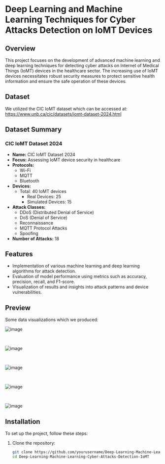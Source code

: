 # Deep Learning and Machine Learning Techniques for Cyber Attacks Detection on IoMT Devices

## Overview

This project focuses on the development of advanced machine learning and deep learning techniques for detecting cyber attacks on Internet of Medical Things (IoMT) devices in the healthcare sector. The increasing use of IoMT devices necessitates robust security measures to protect sensitive health information and ensure the safe operation of these devices.

## Dataset
We utilized the CIC IoMT dataset which can be accessed at:
https://www.unb.ca/cic/datasets/iomt-dataset-2024.html

## Dataset Summary

### CIC IoMT Dataset 2024
- **Name:** CIC IoMT Dataset 2024
- **Focus:** Assessing IoMT device security in healthcare
- **Protocols:**
  - Wi-Fi
  - MQTT
  - Bluetooth
- **Devices:** 
  - Total: 40 IoMT devices
    - Real Devices: 25
    - Simulated Devices: 15
- **Attack Classes:** 
  - DDoS (Distributed Denial of Service)
  - DoS (Denial of Service)
  - Reconnaissance
  - MQTT Protocol Attacks
  - Spoofing
- **Number of Attacks:** 18

## Features

- Implementation of various machine learning and deep learning algorithms for attack detection.
- Evaluation of model performance using metrics such as accuracy, precision, recall, and F1-score.
- Visualization of results and insights into attack patterns and device vulnerabilities.

## Preview
Some data visualizations which we produced:

![image](https://github.com/user-attachments/assets/e2ad88ff-a9c8-46b3-86f4-1a571ef98f03)

<br>

![image](https://github.com/user-attachments/assets/f03d8e32-2789-4d1b-a277-6f090447ca1b)

<br>

![image](https://github.com/user-attachments/assets/6dec807d-8518-405d-b55c-1c38f60d25ed)

<br>

![image](https://github.com/user-attachments/assets/d4fd54a5-dd75-4dc3-a4b0-4ac06c27086c)

<br>

![image](https://github.com/user-attachments/assets/d50af6ca-0172-4f6e-9f6e-661eaf1d625d)

## Installation

To set up the project, follow these steps:

1. Clone the repository:
   ```bash
   git clone https://github.com/yourusername/Deep-Learning-Machine-Learning-Cyber-Attacks-Detection-IoMT.git
   cd Deep-Learning-Machine-Learning-Cyber-Attacks-Detection-IoMT
